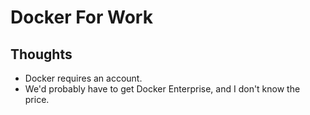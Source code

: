 # Docker For Work

## Thoughts

- Docker requires an account.
- We'd probably have to get Docker Enterprise, and I don't know the price.
